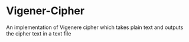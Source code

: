 # Vigener-Cipher
An implementation of Vigenere cipher which takes plain text and outputs the cipher text in a text file
